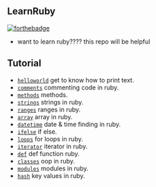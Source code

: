 ## LearnRuby

[![forthebadge](https://forthebadge.com/images/badges/made-with-ruby.svg)](https://forthebadge.com)

- want to learn ruby???? this repo will be helpful

## Tutorial

- [`helloworld`](helloworld) get to know how to print text.
- [`comments`](comments) commenting code in ruby.
- [`methods`](methods) methods.
- [`strings`](strings) strings in ruby.
- [`ranges`](ranges) ranges in ruby.
- [`array`](array) array in ruby.
- [`datetime`](datetime) date & time finding in ruby.
- [`ifelse`](ifelse) if else.
- [`loops`](loops) for loops in ruby.
- [`iterator`](iterator) iterator in ruby.
- [`def`](def) def function ruby.
- [`classes`](classes) oop in ruby.
- [`modules`](modules) modules in ruby.
- [`hash`](hash) key values in ruby.
